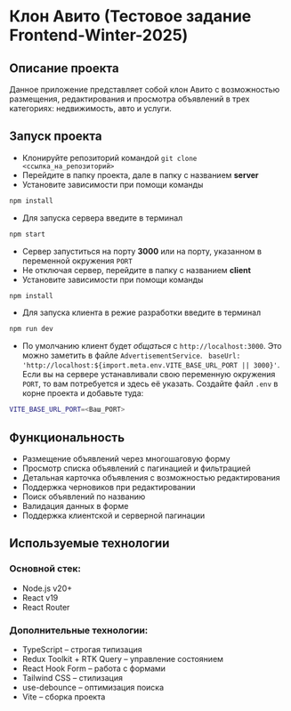# Клон Авито (Тестовое задание Frontend-Winter-2025)

## Описание проекта

Данное приложение представляет собой клон Авито с возможностью размещения, редактирования и просмотра объявлений в трех категориях: недвижимость, авто и услуги.

## Запуск проекта

- Клонируйте репозиторий командой `git clone <ссылка_на_репозиторий>`
- Перейдите в папку проекта, дале в папку с названием **server**
- Установите зависимости при помощи команды

```sh
npm install
```

- Для запуска сервера введите в терминал

```sh
npm start
```

- Сервер запуститься на порту **3000** или на порту, указанном в переменной окружения `PORT`
- Не отключая сервер, перейдите в папку с названием **client**
- Установите зависимости при помощи команды

```sh
npm install
```

- Для запуска клиента в режие разработки введите в терминал

```sh
npm run dev
```

- По умолчанию клиент будет _общаться_ с `http://localhost:3000`. Это можно заметить в файле `AdvertisementService`. ` baseUrl: 'http://localhost:${import.meta.env.VITE_BASE_URL_PORT || 3000}'`. Если вы на сервере устанавливали свою переменную окружения `PORT`, то вам потребуется и здесь её указать. Создайте файл `.env` в корне проекта и добавьте туда:

```sh
VITE_BASE_URL_PORT=<Ваш_PORT>
```

## Функциональность

- Размещение объявлений через многошаговую форму
- Просмотр списка объявлений с пагинацией и фильтрацией
- Детальная карточка объявления с возможностью редактирования
- Поддержка черновиков при редактировании
- Поиск объявлений по названию
- Валидация данных в форме
- Поддержка клиентской и серверной пагинации

## Используемые технологии

### Основной стек:

- Node.js v20+
- React v19
- React Router

### Дополнительные технологии:

- TypeScript – строгая типизация
- Redux Toolkit + RTK Query – управление состоянием
- React Hook Form – работа с формами
- Tailwind CSS – стилизация
- use-debounce – оптимизация поиска
- Vite – сборка проекта
